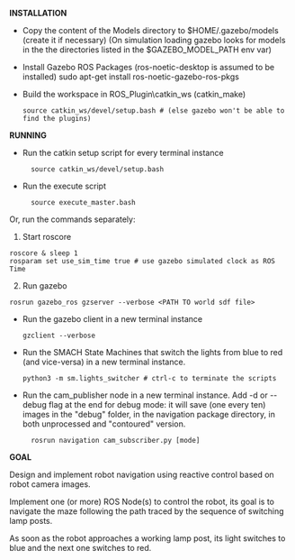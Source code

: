 

**INSTALLATION**

- Copy the content of the Models directory to $HOME/.gazebo/models (create it if necessary)
  (On simulation loading gazebo looks for models in the the directories listed in the $GAZEBO_MODEL_PATH env var)

- Install Gazebo ROS Packages (ros-noetic-desktop is assumed to be installed) 
sudo apt-get install ros-noetic-gazebo-ros-pkgs 

- Build the workspace in ROS_Plugin\catkin_ws (catkin_make)
  ``` {.bash}
  source catkin_ws/devel/setup.bash # (else gazebo won't be able to find the plugins) 
  ```
**RUNNING**

- Run the catkin setup script for every terminal instance
  ``` {.bash}
    source catkin_ws/devel/setup.bash
  ```

- Run the execute script
  ``` {.bash}
    source execute_master.bash
  ```
Or, run the commands separately:
    
1. Start roscore
  ``` {.bash}
  roscore & sleep 1
  rosparam set use_sim_time true # use gazebo simulated clock as ROS Time
  ```
2. Run gazebo
  ``` {.bash}
  rosrun gazebo_ros gzserver --verbose <PATH TO world sdf file>
  ```

- Run the gazebo client in a new terminal instance
  ``` {.bash}
  gzclient --verbose 
  ```

- Run the SMACH State Machines that switch the lights from blue to red (and vice-versa) in a new terminal instance.
  ``` {.bash}
  python3 -m sm.lights_switcher # ctrl-c to terminate the scripts
  ```
- Run the cam_publisher node in a new terminal instance. Add -d or --debug flag at the end for debug mode: it will save (one every ten) images in the "debug" folder, in the navigation package directory, in both unprocessed and "contoured" version. 
  ``` {.bash}
    rosrun navigation cam_subscriber.py [mode]
  ```


**GOAL**

Design and implement robot navigation using reactive control based on robot camera images.

Implement one (or more) ROS Node(s) to control the robot, its goal is to navigate the maze following the path traced by the sequence of switching lamp posts. 

As soon as the robot approaches a working lamp post, its light switches to blue and the next one switches to red. 

